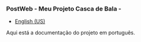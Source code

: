 ### PostWeb - Meu Projeto Casca de Bala -

- [English (US)](docs/README.en-us.md)

Aqui está a documentação do projeto em português.
